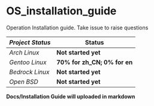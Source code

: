 # OS_installation_guide
Operation Installation guide. Take issue to raise questions




| *Project Status* | Status                       |
| ---------------- | ---------------------------- |
| *Arch Linux*     | **Not started yet**          |
| *Gentoo Linux*   | **70% for zh_CN; 0% for en** |
| *Bedrock Linux*  | **Not started yet**          |
| *Open BSD*       | **Not started yet**          |



**Docs/Installation Guide will uploaded in markdown**
